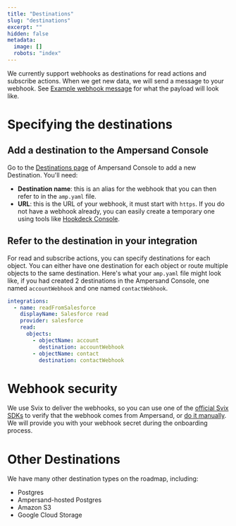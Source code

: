 ```yaml
---
title: "Destinations"
slug: "destinations"
excerpt: ""
hidden: false
metadata: 
  image: []
  robots: "index"
---
```


We currently support webhooks as destinations for read actions and subscribe actions. When we get new data, we will send a message to your webhook. See [Example webhook message](doc:read-actions#example-webhook-message) for what the payload will look like.

# Specifying the destinations

## Add a destination to the Ampersand Console

Go to the [Destinations page](https://console.withampersand.com/projects/_/destinations/new) of Ampersand Console to add a new Destination. You'll need:
- **Destination name**: this is an alias for the webhook that you can then refer to in the `amp.yaml` file.
- **URL**: this is the URL of your webhook, it must start with `https`. If you do not have a webhook already, you can easily create a temporary one using tools like [Hookdeck Console](https://console.hookdeck.com). 

## Refer to the destination in your integration

For read and subscribe actions, you can specify destinations for each object. You can either have one destination for each object or route multiple objects to the same destination. Here's what your `amp.yaml` file might look like, if you had created 2 destinations in the Ampersand Console, one named `accountWebhook` and one named `contactWebhook`.

```yaml
integrations:
  - name: readFromSalesforce
    displayName: Salesforce read
    provider: salesforce
    read:
      objects:
        - objectName: account
          destination: accountWebhook
        - objectName: contact
          destination: contactWebhook
```

# Webhook security

We use Svix to deliver the webhooks, so you can use one of the [official Svix SDKs](https://docs.svix.com/receiving/verifying-payloads/how#framework-specific-examples) to verify that the webhook comes from Ampersand, or [do it manually](https://docs.svix.com/receiving/verifying-payloads/how-manual). We will provide you with your webhook secret during the onboarding process.

# Other Destinations

We have many other destination types on the roadmap, including:
- Postgres
- Ampersand-hosted Postgres
- Amazon S3
- Google Cloud Storage
